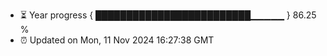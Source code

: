 - ⏳ Year progress { █████████████████████████▁▁▁▁▁ } 86.25 %
- ⏰ Updated on Mon, 11 Nov 2024 16:27:38 GMT


